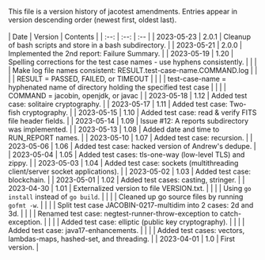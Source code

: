 This file is a version history of jacotest amendments.  Entries appear in version descending order (newest first, oldest last).
<br>
<br>
|    Date    | Version | Contents |
| :--: | :--: | :-- |
| 2023-05-23 | 2.0.1  | Cleanup of bash scripts and store in a bash subdirectory. |
| 2023-05-21 | 2.0.0  | Implemented the 2nd report: Failure Summary. |
| 2023-05-19 | 1.20  | Spelling corrections for the test case names - use hyphens consistently. |
|            |       | Make log file names consistent: RESULT.test-case-name.COMMAND.log |
|            |       | RESULT = PASSED, FAILED, or TIMEOUT |
|            |       | test-case-name = hyphenated name of directory holding the specified test case |
|            |       | COMMAND = jacobin, openjdk, or javac |
| 2023-05-18 | 1.12  | Added test case: solitaire cryptography. |
| 2023-05-17 | 1.11  | Added test case: Two-fish cryptography. |
| 2023-05-15 | 1.10  | Added test case: read & verify FITS file header fields. |
| 2023-05-14 | 1.09  | Issue #12: A reports subdirectory was implemented. |
| 2023-05-13 | 1.08  | Added date and time to RUN_REPORT names. |
| 2023-05-10 | 1.07  | Added test case: recursion. |
| 2023-05-06 | 1.06  | Added test case: hacked version of Andrew's dedupe. |
| 2023-05-04 | 1.05  | Added test cases: tls-one-way (low-level TLS) and zippy. |
| 2023-05-03 | 1.04  | Added test case: sockets (multithreading client/server socket applications). |
| 2023-05-02 | 1.03  | Added test case: blockchain. |
| 2023-05-01 | 1.02  | Added test cases: casting, stringer. |
| 2023-04-30 | 1.01  | Externalized version to file VERSION.txt. |
|  |  | Using ```go install``` instead of ```go build```. |
|  |  | Cleaned up go source files by running ```gofmt -w```. |
|  |  | Split test case JACOBIN-0217-multidim into 2 cases: 2d and 3d. |
|  |  | Renamed test case: negtest-runner-throw-exception to catch-exception. |
|  |  | Added test case: elliptic (public key cryptography). |
|  |  | Added test case: java17-enhancements. |
|  |  | Added test cases: vectors, lambdas-maps, hashed-set, and threading. |
| 2023-04-01 | 1.0  | First version. |
